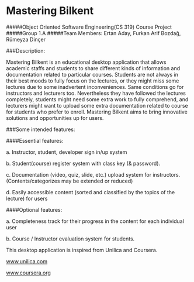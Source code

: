 # Mastering Bilkent 
#####Object Oriented Software Engineering(CS 319) Course Project
#####Group 1.A
#####Team Members: 
Ertan Aday, Furkan Arif Bozdağ, Rümeyza Dinçer

###Description: 

Mastering Bilkent is an educational desktop application that allows academic staffs and students to share different kinds of information and documentation related to particular courses. Students are not always in their best moods to fully focus on the lectures, or they might miss some lectures due to some inadvertent inconveniences. Same conditions go for instructors and lecturers too. Nevertheless they have followed the lectures completely, students might need some extra work to fully comprehend, and lecturers might want to upload some extra documentation related to course for students who prefer to enroll. Mastering Bilkent aims to bring innovative solutions and opportunities up for users. 

###Some intended features: 

####Essential features: 

a. Instructor, student, developer sign in/up system

b. Student(course) register system with class key (& password). 

c. Documentation (video, quiz, slide, etc.) upload system for instructors. (Contents/categorizes may be extended or reduced) 

d. Easily accessible content (sorted and classified by the topics of the lecture) for users

####Optional features:

a. Completeness track for their progress in the content for each individual user

b. Course / Instructor evaluation system for students. 

This desktop application is inspired from Unilica and Coursera. 

www.unilica.com

www.coursera.org




